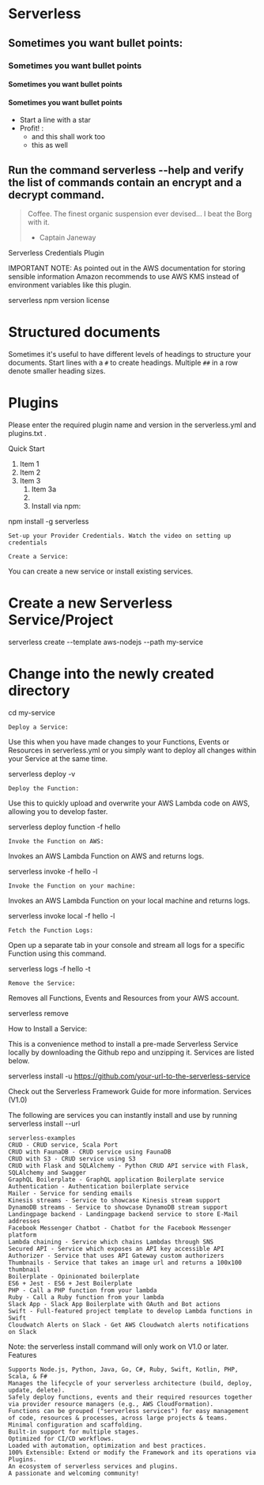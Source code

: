 # Serverless
## Sometimes you want bullet points:

### Sometimes you want bullet points

#### Sometimes you want bullet points

#### Sometimes you want bullet points

* Start a line with a star
* Profit! : 
  - and this shall work too
  - this as well

## Run the command serverless --help and verify the list of commands contain an encrypt and a decrypt command.

> Coffee. The finest organic suspension ever devised... I beat the Borg with it.
> - Captain Janeway
> 

Serverless Credentials Plugin

IMPORTANT NOTE: As pointed out in the AWS documentation for storing sensible information Amazon recommends to use AWS KMS instead of environment variables like this plugin.

serverless npm version license

# Structured documents

Sometimes it's useful to have different levels of headings to structure your documents. Start lines with a `#` to create headings. Multiple `##` in a row denote smaller heading sizes.

# Plugins

Please enter the required plugin name and version in the serverless.yml and plugins.txt .

Quick Start

   1. Item 1
1. Item 2
1. Item 3
   1. Item 3a
   2. 
   3.   Install via npm:

npm install -g serverless

    Set-up your Provider Credentials. Watch the video on setting up credentials

    Create a Service:

You can create a new service or install existing services.

# Create a new Serverless Service/Project
serverless create --template aws-nodejs --path my-service
# Change into the newly created directory
cd my-service

    Deploy a Service:

Use this when you have made changes to your Functions, Events or Resources in serverless.yml or you simply want to deploy all changes within your Service at the same time.

serverless deploy -v

    Deploy the Function:

Use this to quickly upload and overwrite your AWS Lambda code on AWS, allowing you to develop faster.

serverless deploy function -f hello

    Invoke the Function on AWS:

Invokes an AWS Lambda Function on AWS and returns logs.

serverless invoke -f hello -l

    Invoke the Function on your machine:

Invokes an AWS Lambda Function on your local machine and returns logs.

serverless invoke local -f hello -l

    Fetch the Function Logs:

Open up a separate tab in your console and stream all logs for a specific Function using this command.

serverless logs -f hello -t

    Remove the Service:

Removes all Functions, Events and Resources from your AWS account.

serverless remove

How to Install a Service:

This is a convenience method to install a pre-made Serverless Service locally by downloading the Github repo and unzipping it. Services are listed below.

serverless install -u https://github.com/your-url-to-the-serverless-service

Check out the Serverless Framework Guide for more information.
Services (V1.0)

The following are services you can instantly install and use by running serverless install --url <service-github-url>

    serverless-examples
    CRUD - CRUD service, Scala Port
    CRUD with FaunaDB - CRUD service using FaunaDB
    CRUD with S3 - CRUD service using S3
    CRUD with Flask and SQLAlchemy - Python CRUD API service with Flask, SQLAlchemy and Swagger
    GraphQL Boilerplate - GraphQL application Boilerplate service
    Authentication - Authentication boilerplate service
    Mailer - Service for sending emails
    Kinesis streams - Service to showcase Kinesis stream support
    DynamoDB streams - Service to showcase DynamoDB stream support
    Landingpage backend - Landingpage backend service to store E-Mail addresses
    Facebook Messenger Chatbot - Chatbot for the Facebook Messenger platform
    Lambda chaining - Service which chains Lambdas through SNS
    Secured API - Service which exposes an API key accessible API
    Authorizer - Service that uses API Gateway custom authorizers
    Thumbnails - Service that takes an image url and returns a 100x100 thumbnail
    Boilerplate - Opinionated boilerplate
    ES6 + Jest - ES6 + Jest Boilerplate
    PHP - Call a PHP function from your lambda
    Ruby - Call a Ruby function from your lambda
    Slack App - Slack App Boilerplate with OAuth and Bot actions
    Swift - Full-featured project template to develop Lambda functions in Swift
    Cloudwatch Alerts on Slack - Get AWS Cloudwatch alerts notifications on Slack

Note: the serverless install command will only work on V1.0 or later.
Features

    Supports Node.js, Python, Java, Go, C#, Ruby, Swift, Kotlin, PHP, Scala, & F#
    Manages the lifecycle of your serverless architecture (build, deploy, update, delete).
    Safely deploy functions, events and their required resources together via provider resource managers (e.g., AWS CloudFormation).
    Functions can be grouped ("serverless services") for easy management of code, resources & processes, across large projects & teams.
    Minimal configuration and scaffolding.
    Built-in support for multiple stages.
    Optimized for CI/CD workflows.
    Loaded with automation, optimization and best practices.
    100% Extensible: Extend or modify the Framework and its operations via Plugins.
    An ecosystem of serverless services and plugins.
    A passionate and welcoming community!

